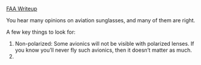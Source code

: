 [FAA Writeup](https://www.faa.gov/pilots/safety/pilotsafetybrochures/media/sunglasses.pdf)

You hear many opinions on aviation sunglasses, and many of them are right.

A few key things to look for:
1. Non-polarized: Some avionics will not be visible with polarized lenses. If you know you’ll never fly such avionics, then it doesn’t matter as much.
2. 